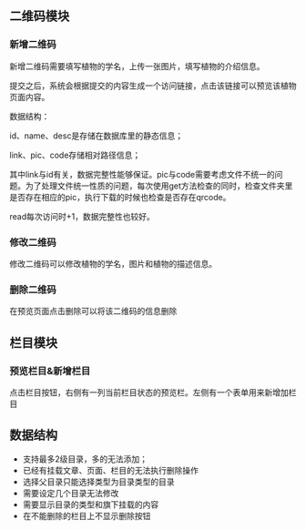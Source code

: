 ## 二维码模块
### 新增二维码
新增二维码需要填写植物的学名，上传一张图片，填写植物的介绍信息。

提交之后，系统会根据提交的内容生成一个访问链接，点击该链接可以预览该植物页面内容。

数据结构：

id、name、desc是存储在数据库里的静态信息；

link、pic、code存储相对路径信息；

其中link与id有关，数据完整性能够保证。pic与code需要考虑文件不统一的问题。为了处理文件统一性质的问题，每次使用get方法检查的同时，检查文件夹里是否存在相应的pic，执行下载的时候也检查是否存在qrcode。

read每次访问时+1，数据完整性也较好。

### 修改二维码
修改二维码可以修改植物的学名，图片和植物的描述信息。

### 删除二维码
在预览页面点击删除可以将该二维码的信息删除

## 栏目模块
### 预览栏目&新增栏目
点击栏目按钮，右侧有一列当前栏目状态的预览栏。左侧有一个表单用来新增加栏目

## 数据结构
- 支持最多2级目录，多的无法添加；
- 已经有挂载文章、页面、栏目的无法执行删除操作
- 选择父目录只能选择类型为目录类型的目录
- 需要设定几个目录无法修改
- 需要显示目录的类型和旗下挂载的内容
- 在不能删除的栏目上不显示删除按钮
